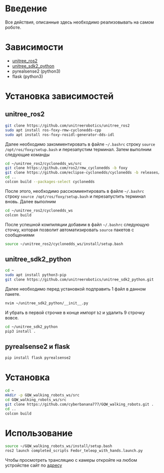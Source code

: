 # Введение
Все действия, описанные здесь необходимо реализовывать на самом роботе.
# Зависимости
- [unitree_ros2](https://github.com/unitreerobotics/unitree_ros2)
- [unitree_sdk2_python](https://github.com/unitreerobotics/unitree_sdk2_python)
- pyrealsense2 (python3)
- flask (python3)
# Установка зависимостей
## unitree_ros2
```bash 
git clone https://github.com/unitreerobotics/unitree_ros2
sudo apt install ros-foxy-rmw-cyclonedds-cpp
sudo apt install ros-foxy-rosidl-generator-dds-idl
```
Далее необходимо закомментировать в файле `~/.bashrc` строку `source /opt/ros/foxy/setup.bash` и перезапустим терминал.
Затем выполним следующие команды
```bash
cd ~/unitree_ros2/cyclonedds_ws/src
git clone https://github.com/ros2/rmw_cyclonedds -b foxy
git clone https://github.com/eclipse-cyclonedds/cyclonedds -b releases/0.10.x 
cd ..
colcon build --packages-select cyclonedds 
```
После этого, необходимо расскомментировать в файле `~/.bashrc` строку `source /opt/ros/foxy/setup.bash` и перезапустить терминал вновь.
Далее выполним
```bash
cd ~/unitree_ros2/cyclonedds_ws
colcon build
```
После успешной компиляции добавим в файл `~/.bashrc` следующую сточку, которая позволит автоматизировать `source` пакетов с сообщениями
```bash
source ~/unitree_ros2/cyclonedds_ws/install/setup.bash
```
## unitree_sdk2_python
```bash
cd ~
sudo apt install python3-pip
git clone https://github.com/unitreerobotics/unitree_sdk2_python.git
```
Далее необходимо перед установкой подправить 1 файл в данном пакете. 
```bash
nvim ~/unitree_sdk2_python/__init__.py
```
И убрать в первой строчке в конце импорт `b2` и удалить 9 строчку вовсе.
```bash
cd ~/unitree_sdk2_python
pip3 install .
```
## pyrealsense2 и flask
```bash
pip install flask pyrealsense2
```
# Установка
```bash
cd ~
mkdir -p GQW_walking_robots_ws/src
cd GQW_walking_robots_ws/src
git clone https://github.com/cyberbanana777/GQW_walking_robots.git .
cd ..
colcon build
```
# Использование
```bash
source ~/GQW_walking_robots_ws/install/setup.bash
ros2 launch completed_scripts Fedor_teleop_with_hands.launch.py
```
Чтобы просмотреть трансляцию с камеры откройте на любом устройстве сайт по [адресу](http://192.168.123.162:5010/)
